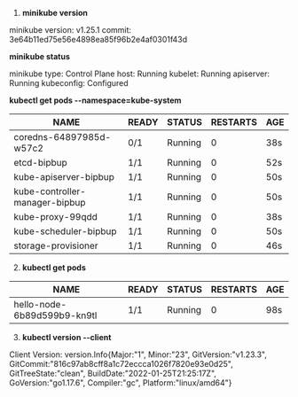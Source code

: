 1. **minikube version**
  
minikube version: v1.25.1
commit: 3e64b11ed75e56e4898ea85f96b2e4af0301f43d


**minikube status**

minikube
type: Control Plane
host: Running
kubelet: Running
apiserver: Running
kubeconfig: Configured


**kubectl get pods --namespace=kube-system**


NAME       |                      READY |  STATUS |   RESTARTS  | AGE
---|---|---|---|---
coredns-64897985d-w57c2         | 0/1   |  Running  | 0     |     38s
etcd-bipbup                     | 1/1    | Running  | 0     |     52s
kube-apiserver-bipbup           | 1/1    | Running  | 0     |     50s
kube-controller-manager-bipbup  | 1/1    | Running  | 0      |    50s
kube-proxy-99qdd                 |1/1    | Running  | 0      |    38s
kube-scheduler-bipbup           | 1/1    | Running  | 0       |   50s
storage-provisioner            |  1/1    | Running  | 0       |   46s


2. **kubectl get pods**


NAME                |          READY |  STATUS  |  RESTARTS |  AGE
---|---|---|---|---
hello-node-6b89d599b9-kn9tl |  1/1  |   Running |  0    |      98s


3. **kubectl version --client**


Client Version: version.Info{Major:"1", Minor:"23", GitVersion:"v1.23.3", GitCommit:"816c97ab8cff8a1c72eccca1026f7820e93e0d25", GitTreeState:"clean", BuildDate:"2022-01-25T21:25:17Z", GoVersion:"go1.17.6", Compiler:"gc", Platform:"linux/amd64"}
